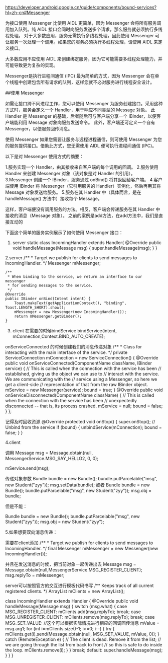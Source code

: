 

https://developer.android.google.cn/guide/components/bound-services?hl=zh-cn#Messenger

为接口使用 Messenger 比使用 AIDL 更简单，因为 Messenger 会将所有服务调用加入队列。纯 AIDL 接口会同时向服务发送多个请求，那么服务就必须执行多线程处理。
对于大多数应用，服务无需执行多线程处理，因此使用 Messenger 可让服务一次处理一个调用。如果您的服务必须执行多线程处理，请使用 AIDL 来定义接口。

大多数应用不应使用 AIDL 来创建绑定服务，因为它可能需要多线程处理能力，并可能导致更为复杂的实现。

Messenger是执行进程间通信 (IPC) 最为简单的方式，因为 Messenger 会在单个线程中创建包含所有请求的队列，这样您就不必对服务进行线程安全设计。

##使用 Messenger

如需让接口跨不同进程工作，您可以使用 Messenger 为服务创建接口。采用这种方式时，服务会定义一个 Handler，用于响应不同类型的 Message 对象。
此 Handler 是 Messenger 的基础，后者随后可与客户端分享一个 IBinder，以便客户端能利用 Message 对象向服务发送命令。
此外，客户端还可定义一个自有 Messenger，以便服务回传消息。

使用 Messenger
如果您需要让服务与远程进程通信，则可使用 Messenger 为您的服务提供接口。借助此方式，您无需使用 AIDL 便可执行进程间通信 (IPC)。

以下是对 Messenger 使用方式的摘要：

1.服务实现一个 Handler，由其接收来自客户端的每个调用的回调。
2.服务使用 Handler 来创建 Messenger 对象（该对象是对 Handler 的引用）。
3.Messenger 创建一个 IBinder，服务通过 onBind() 将其返回给客户端。
4.客户端使用 IBinder 将 Messenger（它引用服务的 Handler）实例化，然后再用其将 Message 对象发送给服务。
5.服务在其 Handler 中（具体而言，是在 handleMessage() 方法中）接收每个 Message。

这样，客户端便没有调用服务的方法。相反，客户端会传递服务在其 Handler 中接收的消息（Message 对象）。
 之前的案例是add方法，在add方法中，我们是直接互动的

下面这个简单的服务实例展示了如何使用 Messenger 接口：


1. server
   static class IncomingHandler extends Handler{
       @Override
       public void handleMessage(Message msg) {
           super.handleMessage(msg);
       }
   }
   
2.server
    /**
     * Target we publish for clients to send messages to IncomingHandler.
     */
    Messenger mMessenger;

    /**
     * When binding to the service, we return an interface to our messenger
     * for sending messages to the service.
     */
    @Override
    public IBinder onBind(Intent intent) {
        Toast.makeText(getApplicationContext(), "binding", Toast.LENGTH_SHORT).show();
        mMessenger = new Messenger(new IncomingHandler());
        return mMessenger.getBinder();
    }
    

3. client
在需要的时候bindService
bindService(intent, mConnection,Context.BIND_AUTO_CREATE);

onServiceConnected 的时候创建我们的消息传递对象
   /**
    * Class for interacting with the main interface of the service.
    */
   private ServiceConnection mConnection = new ServiceConnection() {
       @Override
       public void onServiceConnected(ComponentName className, IBinder service) {
           // This is called when the connection with the service has been
           // established, giving us the object we can use to
           // interact with the service.  We are communicating with the
           // service using a Messenger, so here we get a client-side
           // representation of that from the raw IBinder object.
           mService = new Messenger(service);
           bound = true;
       }
       @Override
       public void onServiceDisconnected(ComponentName className) {
           // This is called when the connection with the service has been
           // unexpectedly disconnected -- that is, its process crashed.
           mService = null;
           bound = false;
       }
   };




记得及时回收资源
 @Override
 protected void onStop() {
     super.onStop();
     // Unbind from the service
     if (bound) {
         unbindService(mConnection);
         bound = false;
     }
 }

4.client

调用
  Message msg = Message.obtain(null, MessengerService.MSG_SAY_HELLO2, 0, 0);
 
 mService.send(msg);
 
 传递对象参数
  Bundle bundle = new Bundle();
   bundle.putParcelable("msg", new Student("zyy"));
   msg.setData(bundle);
   或者
 Bundle bundle = new Bundle();
  bundle.putParcelable("msg", new Student("zyy"));
  msg.obj = bundle;
  
  但是不能：
  
  Bundle bundle = new Bundle();
  bundle.putParcelable("msg", new Student("zyy"));
  msg.obj = new Student("zyy");   
  
     
5.如果想要双向消息传递：
  
  需要在client添加
  /**
    * Target we publish for clients to send messages to IncomingHandler.
    */
   final Messenger mMessenger = new Messenger(new IncomingHandler());

  并且在发送消息的时候，把当前对象一起传递出去
  Message msg = Message.obtain(null,MessengerService.MSG_REGISTER_CLIENT);
  msg.replyTo = mMessenger;

 server可以按照官方的交互进行模板代码书写
   /** Keeps track of all current registered clients. */
     ArrayList<Messenger> mClients = new ArrayList<Messenger>();
     
   class IncomingHandler extends Handler {
       @Override
       public void handleMessage(Message msg) {
           switch (msg.what) {
               case MSG_REGISTER_CLIENT:
                   mClients.add(msg.replyTo);
                   break;
               case MSG_UNREGISTER_CLIENT:
                   mClients.remove(msg.replyTo);
                   break;
               case MSG_SET_VALUE:
               //这个可以根据实际情况进行相应的回调回传消息
                   mValue = msg.arg1;
                   for (int i=mClients.size()-1; i>=0; i--) {
                       try {
                           mClients.get(i).send(Message.obtain(null, MSG_SET_VALUE, mValue, 0));
                       } catch (RemoteException e) {
                           // The client is dead.  Remove it from the list;
                           // we are going through the list from back to front
                           // so this is safe to do inside the loop.
                           mClients.remove(i);
                       }
                   }
                   break;
               default:
                   super.handleMessage(msg);
           }
       }
   }






